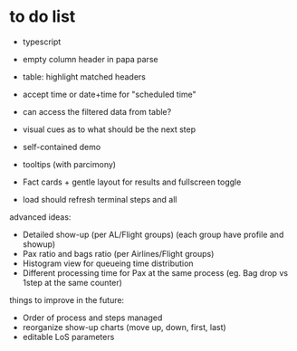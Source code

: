 # to do list

- typescript

- empty column header in papa parse
- table: highlight matched headers
- accept time or date+time for "scheduled time"
- can access the filtered data from table?

- visual cues as to what should be the next step
- self-contained demo
- tooltips (with parcimony)

- Fact cards + gentle layout for results and fullscreen toggle
- load should refresh terminal steps and all

advanced ideas:
- Detailed show-up (per AL/Flight groups) (each group have profile and showup)
- Pax ratio and bags ratio (per Airlines/Flight groups)
- Histogram view for queueing time distribution
- Different processing time for Pax at the same process (eg. Bag drop vs 1step at the same counter)

things to improve in the future:
- Order of process and steps managed
- reorganize show-up charts (move up, down, first, last)
- editable LoS parameters




